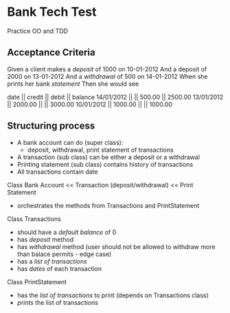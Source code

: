 # Bank Tech Test

Practice OO and TDD 

## Acceptance Criteria


Given a client makes a _deposit_ of 1000 on 10-01-2012
And a deposit of 2000 on 13-01-2012
And a _withdrawal_ of 500 on 14-01-2012
When she prints her bank _statement_
Then she would see

date       || credit  || debit  || balance
14/01/2012 ||         || 500.00 || 2500.00
13/01/2012 || 2000.00 ||        || 3000.00
10/01/2012 || 1000.00 ||        || 1000.00


## Structuring process

- A bank account can do (super class): 
  - deposit, withdrawal, print statement of transactions
- A transaction (sub class) can be either a deposit or a withdrawal
- Printing statement (sub class) contains history of transactions
- All transactions contain date

Class Bank Account    <<  Transaction (deposit/withdrawal) 
                      <<  Print Statement

  - orchestrates the methods from Transactions and PrintStatement

Class Transactions
  - should have a _default balance_ of 0
  - has _deposit_ method
  - has _withdrawal_ method (user should not be allowed to withdraw more than balace permits - edge case)
  - has a _list of transactions_
  - has _dates_ of each transaction

Class PrintStatement
  - has the _list of transactions_ to print (depends on Transactions class)
  - _prints_ the list of transactions



